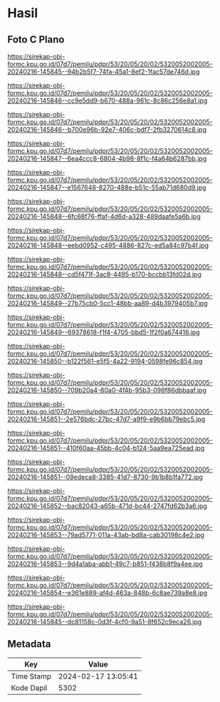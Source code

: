 # Hasil

## Foto C Plano

https://sirekap-obj-formc.kpu.go.id/07d7/pemilu/pdpr/53/20/05/20/02/5320052002005-20240216-145845--94b2b5f7-74fa-45a1-8ef2-1fac57de746d.jpg

https://sirekap-obj-formc.kpu.go.id/07d7/pemilu/pdpr/53/20/05/20/02/5320052002005-20240216-145846--cc9e5dd9-b670-488a-961c-8c86c256e8a1.jpg

https://sirekap-obj-formc.kpu.go.id/07d7/pemilu/pdpr/53/20/05/20/02/5320052002005-20240216-145846--b700e96b-92e7-406c-bdf7-2fb3270614c8.jpg

https://sirekap-obj-formc.kpu.go.id/07d7/pemilu/pdpr/53/20/05/20/02/5320052002005-20240216-145847--6ea4ccc8-6804-4b98-8f1c-f4a64b6287bb.jpg

https://sirekap-obj-formc.kpu.go.id/07d7/pemilu/pdpr/53/20/05/20/02/5320052002005-20240216-145847--e1567648-8270-488e-b51c-55ab71d680d9.jpg

https://sirekap-obj-formc.kpu.go.id/07d7/pemilu/pdpr/53/20/05/20/02/5320052002005-20240216-145848--6fc68f76-ffaf-4d6d-a328-489daafe5a6b.jpg

https://sirekap-obj-formc.kpu.go.id/07d7/pemilu/pdpr/53/20/05/20/02/5320052002005-20240216-145848--eebd0952-c495-4886-827c-ed5a84c97b4f.jpg

https://sirekap-obj-formc.kpu.go.id/07d7/pemilu/pdpr/53/20/05/20/02/5320052002005-20240216-145848--cd5f471f-3ac8-4495-b170-bccbb13fd02d.jpg

https://sirekap-obj-formc.kpu.go.id/07d7/pemilu/pdpr/53/20/05/20/02/5320052002005-20240216-145849--27b75cb0-5cc1-48bb-aa89-d4b3979405b7.jpg

https://sirekap-obj-formc.kpu.go.id/07d7/pemilu/pdpr/53/20/05/20/02/5320052002005-20240216-145849--69378618-f1f4-4705-bbd5-1f2f0a674416.jpg

https://sirekap-obj-formc.kpu.go.id/07d7/pemilu/pdpr/53/20/05/20/02/5320052002005-20240216-145850--b122f561-e5f5-4a22-9194-0598fe96c854.jpg

https://sirekap-obj-formc.kpu.go.id/07d7/pemilu/pdpr/53/20/05/20/02/5320052002005-20240216-145850--709b20a4-80a0-4f4b-95b3-098f86dbbaaf.jpg

https://sirekap-obj-formc.kpu.go.id/07d7/pemilu/pdpr/53/20/05/20/02/5320052002005-20240216-145851--2e576bdc-27bc-47d7-a9f9-e9b6bb79ebc5.jpg

https://sirekap-obj-formc.kpu.go.id/07d7/pemilu/pdpr/53/20/05/20/02/5320052002005-20240216-145851--410f60aa-45bb-4c04-b124-5aa9ea725ead.jpg

https://sirekap-obj-formc.kpu.go.id/07d7/pemilu/pdpr/53/20/05/20/02/5320052002005-20240216-145851--09edeca8-3385-41d7-8730-9b1b8b1fa772.jpg

https://sirekap-obj-formc.kpu.go.id/07d7/pemilu/pdpr/53/20/05/20/02/5320052002005-20240216-145852--bac82043-a65b-471d-bc44-2747fd62b3a6.jpg

https://sirekap-obj-formc.kpu.go.id/07d7/pemilu/pdpr/53/20/05/20/02/5320052002005-20240216-145853--79ad5771-011a-43ab-bd8a-cab30198c4e2.jpg

https://sirekap-obj-formc.kpu.go.id/07d7/pemilu/pdpr/53/20/05/20/02/5320052002005-20240216-145853--9d4a1aba-abb1-49c7-b851-f438b8f9a4ee.jpg

https://sirekap-obj-formc.kpu.go.id/07d7/pemilu/pdpr/53/20/05/20/02/5320052002005-20240216-145854--e361e889-af4d-463a-848b-6c8ae739a8e8.jpg

https://sirekap-obj-formc.kpu.go.id/07d7/pemilu/pdpr/53/20/05/20/02/5320052002005-20240216-145845--dc81158c-0d3f-4cf0-9a51-8f652c9eca26.jpg


## Metadata

| Key        | Value               |
| ---------- | ------------------- |
| Time Stamp | 2024-02-17 13:05:41 |
| Kode Dapil | 5302                |



